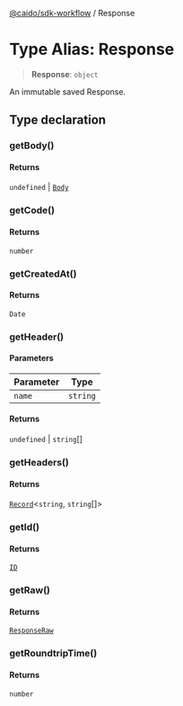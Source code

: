 [@caido/sdk-workflow](../index.md) / Response

# Type Alias: Response

> **Response**: `object`

An immutable saved Response.

## Type declaration

### getBody()

#### Returns

`undefined` \| [`Body`](../classes/Body.md)

### getCode()

#### Returns

`number`

### getCreatedAt()

#### Returns

`Date`

### getHeader()

#### Parameters

| Parameter | Type |
| ------ | ------ |
| `name` | `string` |

#### Returns

`undefined` \| `string`[]

### getHeaders()

#### Returns

[`Record`](Record.md)\<`string`, `string`[]\>

### getId()

#### Returns

[`ID`](ID.md)

### getRaw()

#### Returns

[`ResponseRaw`](ResponseRaw.md)

### getRoundtripTime()

#### Returns

`number`
